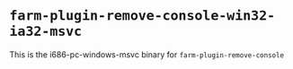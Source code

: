 # `farm-plugin-remove-console-win32-ia32-msvc`

This is the i686-pc-windows-msvc binary for `farm-plugin-remove-console`
